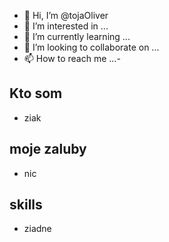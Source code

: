- 👋 Hi, I’m @tojaOliver
- 👀 I’m interested in ...
- 🌱 I’m currently learning ...
- 💞️ I’m looking to collaborate on ...
- 📫 How to reach me ...-

<!---
tojaOliver/tojaOliver is a ✨ special ✨ repository because its `README.md` (this file) appears on your GitHub profile.
You can click the Preview link to take a look at your changes.
--->

## Kto som
- ziak

## moje zaluby
- nic

## skills
- ziadne
